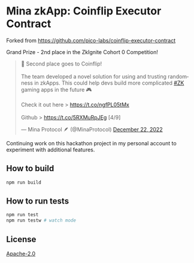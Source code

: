 # Mina zkApp: Coinflip Executor Contract

Forked from https://github.com/pico-labs/coinflip-executor-contract

Grand Prize - 2nd place in the ZkIgnite Cohort 0 Competition!

<blockquote class="twitter-tweet"><p lang="en" dir="ltr">🥈 Second place goes to Coinflip!<br><br>The team developed a novel solution for using and trusting randomness in zkApps. This could help devs build more complicated <a href="https://twitter.com/hashtag/ZK?src=hash&amp;ref_src=twsrc%5Etfw">#ZK</a> gaming apps in the future 🎮<br><br>Check it out here &gt; <a href="https://t.co/ngfPL05tMx">https://t.co/ngfPL05tMx</a><br><br>Github &gt; <a href="https://t.co/5RXMuRpJEg">https://t.co/5RXMuRpJEg</a> [4/9]</p>&mdash; Mina Protocol 🪶 (@MinaProtocol) <a href="https://twitter.com/MinaProtocol/status/1606036072131022848?ref_src=twsrc%5Etfw">December 22, 2022</a></blockquote>

Continuing work on this hackathon project in my personal account to experiment with additional features.

## How to build

```sh
npm run build
```

## How to run tests

```sh
npm run test
npm run testw # watch mode
```

## License

[Apache-2.0](LICENSE)
